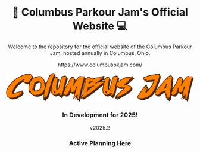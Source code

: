 <h1 align="center">
    🏃 Columbus Parkour Jam's Official Website 💻
</h1>
<p align="center">
    Welcome to the repository for the official website of the Columbus Parkour Jam, hosted annually in Columbus, Ohio.
</p>
<p align="center">
    https://www.columbuspkjam.com/
</p>
<img src="assets/cpjLogo.png">
<h3 align="center">
    In Development for 2025!
</h3>
<p align="center">
    v2025.2
</p>
<h3 align="center">
    Active Planning 
    <a href="https://github.com/users/JishLong/projects/3/views/1">
        Here
    </a>
</h3>
